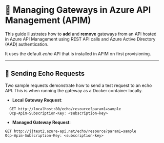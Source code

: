 # 🧭 Managing Gateways in Azure API Management (APIM)

This guide illustrates how to **add** and **remove** gateways from an API hosted in Azure API Management using REST API calls and Azure Active Directory (AAD) authentication.

It uses the default *echo* API that is installed in APIM on first provisioning.

---


## 🔁 Sending Echo Requests

Two sample requests demonstrate how to send a test request to an echo API. This is when running the gateway as a Docker container locally.

- **Local Gateway Request**:
```http
  GET http://localhost:80/echo/resource?param1=sample
  Ocp-Apim-Subscription-Key: <subscription-key>
```

- **Managed Gateway Request**:
```http
GET http://jjtest2.azure-api.net/echo/resource?param1=sample
Ocp-Apim-Subscription-Key: <subscription-key>
```
